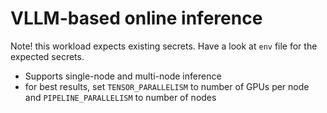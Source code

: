 # VLLM-based online inference

Note! this workload expects existing secrets. Have a look at `env` file for the expected secrets. 

- Supports single-node and multi-node inference
- for best results, set `TENSOR_PARALLELISM` to number of GPUs per node and `PIPELINE_PARALLELISM` to number of nodes

